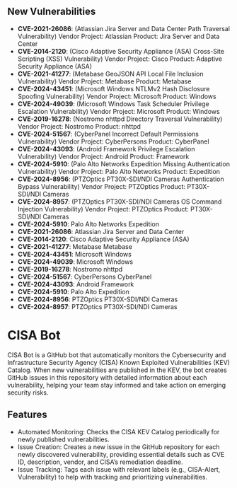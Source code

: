 
## New Vulnerabilities
- **CVE-2021-26086**: (Atlassian Jira Server and Data Center Path Traversal Vulnerability) Vendor Project: Atlassian Product: Jira Server and Data Center
- **CVE-2014-2120**: (Cisco Adaptive Security Appliance (ASA) Cross-Site Scripting (XSS) Vulnerability) Vendor Project: Cisco Product: Adaptive Security Appliance (ASA)
- **CVE-2021-41277**: (Metabase GeoJSON API Local File Inclusion Vulnerability) Vendor Project: Metabase Product: Metabase
- **CVE-2024-43451**: (Microsoft Windows NTLMv2 Hash Disclosure Spoofing Vulnerability) Vendor Project: Microsoft Product: Windows
- **CVE-2024-49039**: (Microsoft Windows Task Scheduler Privilege Escalation Vulnerability) Vendor Project: Microsoft Product: Windows
- **CVE-2019-16278**: (Nostromo nhttpd Directory Traversal Vulnerability) Vendor Project: Nostromo Product: nhttpd
- **CVE-2024-51567**: (CyberPanel Incorrect Default Permissions Vulnerability) Vendor Project: CyberPersons Product: CyberPanel
- **CVE-2024-43093**: (Android Framework Privilege Escalation Vulnerability) Vendor Project: Android Product: Framework
- **CVE-2024-5910**: (Palo Alto Networks Expedition Missing Authentication Vulnerability) Vendor Project: Palo Alto Networks Product: Expedition
- **CVE-2024-8956**: (PTZOptics PT30X-SDI/NDI Cameras Authentication Bypass Vulnerability) Vendor Project: PTZOptics Product: PT30X-SDI/NDI Cameras
- **CVE-2024-8957**: (PTZOptics PT30X-SDI/NDI Cameras OS Command Injection Vulnerability) Vendor Project: PTZOptics Product: PT30X-SDI/NDI Cameras
- **CVE-2024-5910**: Palo Alto Networks Expedition
- **CVE-2021-26086**: Atlassian Jira Server and Data Center
- **CVE-2014-2120**: Cisco Adaptive Security Appliance (ASA)
- **CVE-2021-41277**: Metabase Metabase
- **CVE-2024-43451**: Microsoft Windows
- **CVE-2024-49039**: Microsoft Windows
- **CVE-2019-16278**: Nostromo nhttpd
- **CVE-2024-51567**: CyberPersons CyberPanel
- **CVE-2024-43093**: Android Framework
- **CVE-2024-5910**: Palo Alto Expedition
- **CVE-2024-8956**: PTZOptics PT30X-SDI/NDI Cameras
- **CVE-2024-8957**: PTZOptics PT30X-SDI/NDI Cameras

# CISA Bot

CISA Bot is a GitHub bot that automatically monitors the Cybersecurity and Infrastructure Security Agency (CISA) Known Exploited Vulnerabilities (KEV) Catalog. When new vulnerabilities are published in the KEV, the bot creates GitHub issues in this repository with detailed information about each vulnerability, helping your team stay informed and take action on emerging security risks.

## Features

- Automated Monitoring: Checks the CISA KEV Catalog periodically for newly published vulnerabilities.
- Issue Creation: Creates a new issue in the GitHub repository for each newly discovered vulnerability, providing essential details such as CVE ID, description, vendor, and CISA’s remediation deadline.
- Issue Tracking: Tags each issue with relevant labels (e.g., CISA-Alert, Vulnerability) to help with tracking and prioritizing vulnerabilities.
